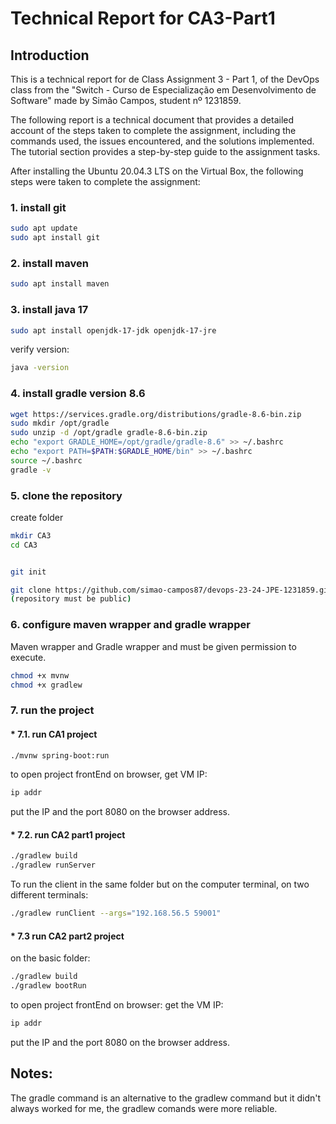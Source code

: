 # Technical Report for CA3-Part1

## Introduction

This is a technical report for de Class Assignment 3 - Part 1, of the DevOps class from the "Switch - Curso de Especialização em Desenvolvimento de Software" made by Simão Campos, student nº 1231859.

The following report is a technical document that provides a detailed account of the steps taken to complete the assignment, including the commands used, the issues encountered, and the solutions implemented. The tutorial section provides a step-by-step guide to the assignment tasks.

After installing the Ubuntu 20.04.3 LTS on the Virtual Box, the following steps were taken to complete the assignment:

### 1. install git
```bash
sudo apt update
sudo apt install git
```

### 2. install maven
```bash
sudo apt install maven
```
### 3. install java 17
```bash
sudo apt install openjdk-17-jdk openjdk-17-jre
```
verify version:
```bash
java -version
```

### 4. install gradle version 8.6
```bash
wget https://services.gradle.org/distributions/gradle-8.6-bin.zip
sudo mkdir /opt/gradle
sudo unzip -d /opt/gradle gradle-8.6-bin.zip
echo "export GRADLE_HOME=/opt/gradle/gradle-8.6" >> ~/.bashrc
echo "export PATH=$PATH:$GRADLE_HOME/bin" >> ~/.bashrc
source ~/.bashrc
gradle -v
```

### 5. clone the repository
create folder
```bash
mkdir CA3
cd CA3


git init

git clone https://github.com/simao-campos87/devops-23-24-JPE-1231859.git
(repository must be public)
```

### 6. configure maven wrapper and gradle wrapper

Maven wrapper and Gradle wrapper and must be given permission to execute.
```bash
chmod +x mvnw
chmod +x gradlew
```

### 7. run the project
#### * 7.1. run CA1 project
```bash
./mvnw spring-boot:run
```

to open project frontEnd on browser, get VM IP:
```bash
ip addr
```
put the IP and the port 8080 on the browser address.

#### * 7.2. run CA2 part1 project
```bash
./gradlew build
./gradlew runServer
```

To run the client in the same folder but on the computer terminal, on two different terminals:
```bash
./gradlew runClient --args="192.168.56.5 59001" 
```

#### * 7.3 run CA2 part2 project

on the basic folder:
```bash
./gradlew build
./gradlew bootRun
```
to open project frontEnd on browser:
get the VM IP:
```bash
ip addr
```
put the IP and the port 8080 on the browser address.

## Notes:
The gradle command is an alternative to the gradlew command but it didn't always worked for me, the gradlew comands were more reliable.

